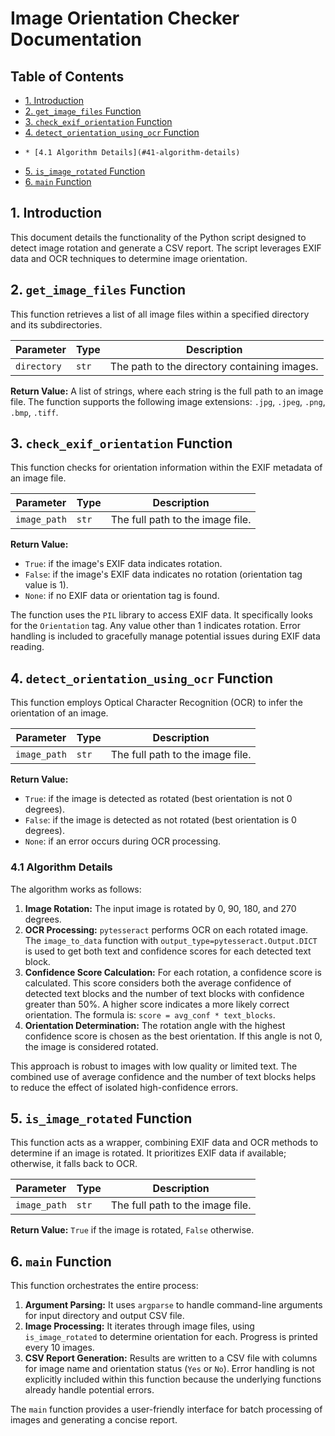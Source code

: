 # Image Orientation Checker Documentation

## Table of Contents

* [1. Introduction](#1-introduction)
* [2. `get_image_files` Function](#2-getimagefiles-function)
* [3. `check_exif_orientation` Function](#3-checkexiforientation-function)
* [4. `detect_orientation_using_ocr` Function](#4-detectorientationusingocr-function)
*     * [4.1 Algorithm Details](#41-algorithm-details)
* [5. `is_image_rotated` Function](#5-isimagerotated-function)
* [6. `main` Function](#6-main-function)


## 1. Introduction

This document details the functionality of the Python script designed to detect image rotation and generate a CSV report. The script leverages EXIF data and OCR techniques to determine image orientation.


## 2. `get_image_files` Function

This function retrieves a list of all image files within a specified directory and its subdirectories.

| Parameter | Type | Description |
|---|---|---|
| `directory` | `str` | The path to the directory containing images. |

**Return Value:** A list of strings, where each string is the full path to an image file.  The function supports the following image extensions: `.jpg`, `.jpeg`, `.png`, `.bmp`, `.tiff`.


## 3. `check_exif_orientation` Function

This function checks for orientation information within the EXIF metadata of an image file.

| Parameter | Type | Description |
|---|---|---|
| `image_path` | `str` | The full path to the image file. |

**Return Value:**
* `True`: if the image's EXIF data indicates rotation.
* `False`: if the image's EXIF data indicates no rotation (orientation tag value is 1).
* `None`: if no EXIF data or orientation tag is found.

The function uses the `PIL` library to access EXIF data.  It specifically looks for the `Orientation` tag.  Any value other than 1 indicates rotation. Error handling is included to gracefully manage potential issues during EXIF data reading.


## 4. `detect_orientation_using_ocr` Function

This function employs Optical Character Recognition (OCR) to infer the orientation of an image.

| Parameter | Type | Description |
|---|---|---|
| `image_path` | `str` | The full path to the image file. |

**Return Value:**
* `True`: if the image is detected as rotated (best orientation is not 0 degrees).
* `False`: if the image is detected as not rotated (best orientation is 0 degrees).
* `None`: if an error occurs during OCR processing.


### 4.1 Algorithm Details

The algorithm works as follows:

1. **Image Rotation:** The input image is rotated by 0, 90, 180, and 270 degrees.
2. **OCR Processing:**  `pytesseract` performs OCR on each rotated image.  The `image_to_data` function with `output_type=pytesseract.Output.DICT` is used to get both text and confidence scores for each detected text block.
3. **Confidence Score Calculation:** For each rotation, a confidence score is calculated. This score considers both the average confidence of detected text blocks and the number of text blocks with confidence greater than 50%. A higher score indicates a more likely correct orientation.  The formula is: `score = avg_conf * text_blocks`.
4. **Orientation Determination:** The rotation angle with the highest confidence score is chosen as the best orientation. If this angle is not 0, the image is considered rotated.

This approach is robust to images with low quality or limited text.  The combined use of average confidence and the number of text blocks helps to reduce the effect of isolated high-confidence errors.


## 5. `is_image_rotated` Function

This function acts as a wrapper, combining EXIF data and OCR methods to determine if an image is rotated.  It prioritizes EXIF data if available; otherwise, it falls back to OCR.

| Parameter | Type | Description |
|---|---|---|
| `image_path` | `str` | The full path to the image file. |

**Return Value:** `True` if the image is rotated, `False` otherwise.


## 6. `main` Function

This function orchestrates the entire process:

1. **Argument Parsing:** It uses `argparse` to handle command-line arguments for input directory and output CSV file.
2. **Image Processing:** It iterates through image files, using `is_image_rotated` to determine orientation for each.  Progress is printed every 10 images.
3. **CSV Report Generation:**  Results are written to a CSV file with columns for image name and orientation status (`Yes` or `No`).  Error handling is not explicitly included within this function because the underlying functions already handle potential errors.

The `main` function provides a user-friendly interface for batch processing of images and generating a concise report.
